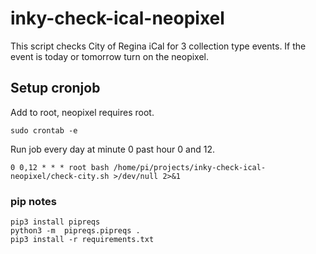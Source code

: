 # inky-check-ical-neopixel
This script checks City of Regina iCal for 3 collection type events. If the event is today or tomorrow turn on the neopixel.

## Setup cronjob
Add to root, neopixel requires root.
```
sudo crontab -e
```

Run job every day at minute 0 past hour 0 and 12.
```
0 0,12 * * * root bash /home/pi/projects/inky-check-ical-neopixel/check-city.sh >/dev/null 2>&1
```

### pip notes
```
pip3 install pipreqs
python3 -m  pipreqs.pipreqs .
pip3 install -r requirements.txt
```